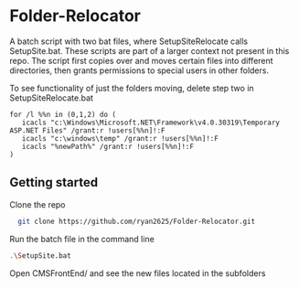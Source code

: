 ﻿# Folder-Relocator
A batch script with two bat files, where SetupSiteRelocate calls SetupSite.bat. These scripts are
part of a larger context not present in this repo. The script first copies over and moves certain files into different directories, then grants permissions to special users in other folders. 

To see functionality of just the folders moving, delete step two in SetupSiteRelocate.bat
```
for /l %%n in (0,1,2) do ( 
   icacls "c:\Windows\Microsoft.NET\Framework\v4.0.30319\Temporary ASP.NET Files" /grant:r !users[%%n]!:F
   icacls "c:\windows\temp" /grant:r !users[%%n]!:F
   icacls "%newPath%" /grant:r !users[%%n]!:F
)
```

## Getting started

Clone the repo
```bash
  git clone https://github.com/ryan2625/Folder-Relocator.git
```

Run the batch file in the command line
```bash
.\SetupSite.bat
```
Open CMSFrontEnd/ and see the new files located in the subfolders
